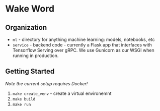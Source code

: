 # Wake Word

## Organization

- `ml` - directory for anything machine learning: models, notebooks, etc
- `service` - backend code - currently a Flask app that interfaces with Tensorflow Serving over gRPC. We use Gunicorn as our WSGI when running in production.


## Getting Started

*Note the current setup requires Docker!*


1. `make create_venv` - create a virtual environemnt
2. `make build`
3. `make run`